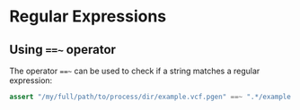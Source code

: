 # Regular Expressions

## Using `==~` operator

The operator `==~` can be used to check if a string matches a regular expression:

```Groovy
assert "/my/full/path/to/process/dir/example.vcf.pgen" ==~ ".*/example.vcf.pgen"
```
